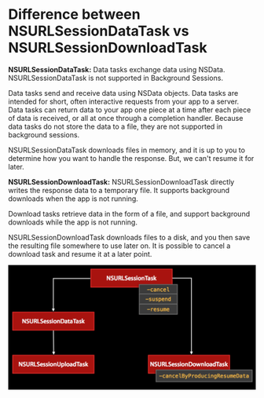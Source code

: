 # Difference between NSURLSessionDataTask vs NSURLSessionDownloadTask

**NSURLSessionDataTask:** Data tasks exchange data using NSData. NSURLSessionDataTask is not supported in Background Sessions.

Data tasks send and receive data using NSData objects. Data tasks are intended for short, often interactive requests from your app to a server. Data tasks can return data to your app one piece at a time after each piece of data is received, or all at once through a completion handler. Because data tasks do not store the data to a file, they are not supported in background sessions.

NSURLSessionDataTask downloads files in memory, and it is up to you to determine how you want to handle the response. But, we can't resume it for later.

**NSURLSessionDownloadTask:** NSURLSessionDownloadTask directly writes the response data to a temporary file. It supports background downloads when the app is not running.

Download tasks retrieve data in the form of a file, and support background downloads while the app is not running.

NSURLSessionDownloadTask downloads files to a disk, and you then save the resulting file somewhere to use later on. It is possible to cancel a download task and resume it at a later point.

![](NSURLSessionDataTaskVsNSURLSessionDownloadTask.png)